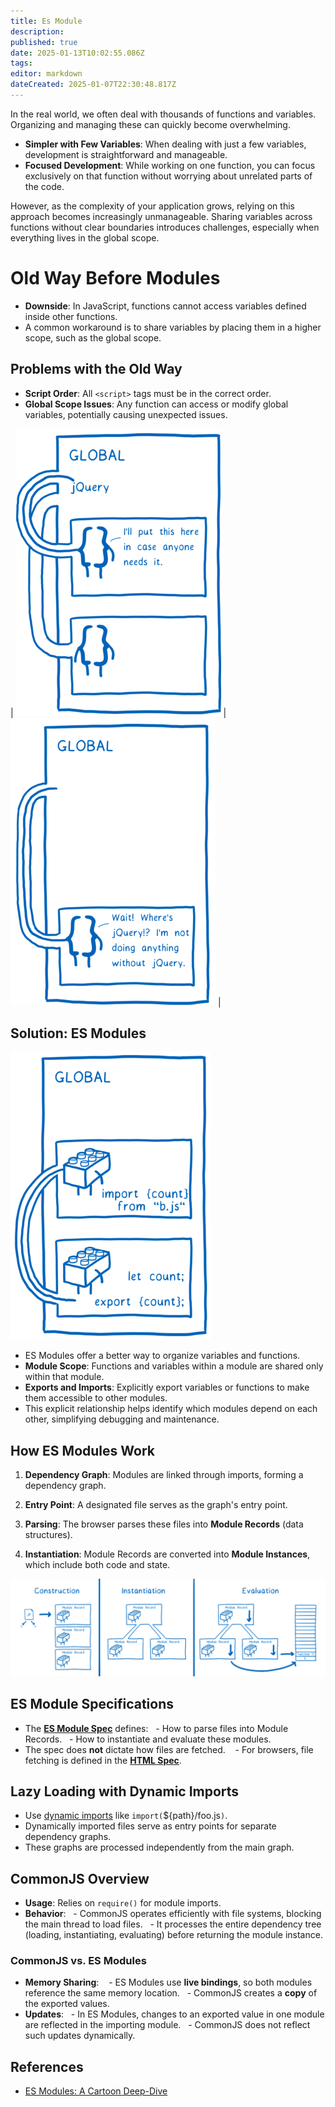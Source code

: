 ```yaml
---
title: Es Module
description: 
published: true
date: 2025-01-13T10:02:55.086Z
tags: 
editor: markdown
dateCreated: 2025-01-07T22:30:48.817Z
---
```


In the real world, we often deal with thousands of functions and variables. Organizing and managing these can quickly become overwhelming.

- **Simpler with Few Variables**: When dealing with just a few variables, development is straightforward and manageable.
- **Focused Development**: While working on one function, you can focus exclusively on that function without worrying about unrelated parts of the code.

However, as the complexity of your application grows, relying on this approach becomes increasingly unmanageable. Sharing variables across functions without clear boundaries introduces challenges, especially when everything lives in the global scope.

# Old Way Before Modules

- **Downside**: In JavaScript, functions cannot access variables defined inside other functions.
- A common workaround is to share variables by placing them in a higher scope, such as the global scope.

## Problems with the Old Way

- **Script Order**: All `<script>` tags must be in the correct order.
- **Global Scope Issues**: Any function can access or modify global variables, potentially causing unexpected issues.

| ![js_sharing_global_scope.png](/javascript/js_sharing_global_scope.png) | ![js_global_scope_issue.png](/javascript/js_global_scope_issue.png) |

  
## Solution: ES Modules

![es_module_scope.png](/javascript/es_module_scope.png)

- ES Modules offer a better way to organize variables and functions.
- **Module Scope**: Functions and variables within a module are shared only within that module.
- **Exports and Imports**: Explicitly export variables or functions to make them accessible to other modules.
- This explicit relationship helps identify which modules depend on each other, simplifying debugging and maintenance.

## How ES Modules Work

  1. **Dependency Graph**: Modules are linked through imports, forming a dependency graph.

2. **Entry Point**: A designated file serves as the graph's entry point.

3. **Parsing**: The browser parses these files into **Module Records** (data structures).

4. **Instantiation**: Module Records are converted into **Module Instances**, which include both code and state.
  

![es_three_phases.png](/javascript/es_three_phases.png)

## ES Module Specifications


- The **[ES Module Spec](https://tc39.github.io/ecma262/#sec-modules)** defines:
  - How to parse files into Module Records.
  - How to instantiate and evaluate these modules.
- The spec does **not** dictate how files are fetched. 
  - For browsers, file fetching is defined in the **[HTML Spec](https://html.spec.whatwg.org/#fetch-a-module-script-tree)**.

## Lazy Loading with Dynamic Imports

- Use [dynamic imports](https://github.com/tc39/proposal-dynamic-import) like `import(`${path}/foo.js`)`.
- Dynamically imported files serve as entry points for separate dependency graphs.
- These graphs are processed independently from the main graph.

## CommonJS Overview

- **Usage**: Relies on `require()` for module imports.
- **Behavior**:
  - CommonJS operates efficiently with file systems, blocking the main thread to load files.
  - It processes the entire dependency tree (loading, instantiating, evaluating) before returning the module instance.

### CommonJS vs. ES Modules

- **Memory Sharing**: 
  - ES Modules use **live bindings**, so both modules reference the same memory location.
  - CommonJS creates a **copy** of the exported values.
- **Updates**:
  - In ES Modules, changes to an exported value in one module are reflected in the importing module.
  - CommonJS does not reflect such updates dynamically.
## References
- [ES Modules: A Cartoon Deep-Dive](https://hacks.mozilla.org/2018/03/es-modules-a-cartoon-deep-dive/)